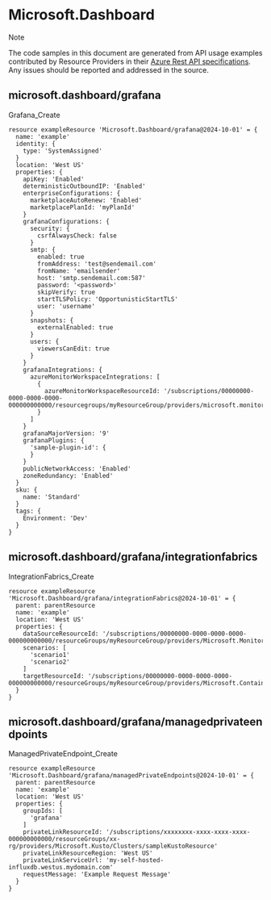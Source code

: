 # Microsoft.Dashboard
  
> [!NOTE]
> The code samples in this document are generated from API usage examples contributed by Resource Providers in their [Azure Rest API specifications](https://github.com/Azure/azure-rest-api-specs). Any issues should be reported and addressed in the source.


## microsoft.dashboard/grafana

Grafana_Create
```bicep
resource exampleResource 'Microsoft.Dashboard/grafana@2024-10-01' = {
  name: 'example'
  identity: {
    type: 'SystemAssigned'
  }
  location: 'West US'
  properties: {
    apiKey: 'Enabled'
    deterministicOutboundIP: 'Enabled'
    enterpriseConfigurations: {
      marketplaceAutoRenew: 'Enabled'
      marketplacePlanId: 'myPlanId'
    }
    grafanaConfigurations: {
      security: {
        csrfAlwaysCheck: false
      }
      smtp: {
        enabled: true
        fromAddress: 'test@sendemail.com'
        fromName: 'emailsender'
        host: 'smtp.sendemail.com:587'
        password: '<password>'
        skipVerify: true
        startTLSPolicy: 'OpportunisticStartTLS'
        user: 'username'
      }
      snapshots: {
        externalEnabled: true
      }
      users: {
        viewersCanEdit: true
      }
    }
    grafanaIntegrations: {
      azureMonitorWorkspaceIntegrations: [
        {
          azureMonitorWorkspaceResourceId: '/subscriptions/00000000-0000-0000-0000-000000000000/resourcegroups/myResourceGroup/providers/microsoft.monitor/accounts/myAzureMonitorWorkspace'
        }
      ]
    }
    grafanaMajorVersion: '9'
    grafanaPlugins: {
      'sample-plugin-id': {
      }
    }
    publicNetworkAccess: 'Enabled'
    zoneRedundancy: 'Enabled'
  }
  sku: {
    name: 'Standard'
  }
  tags: {
    Environment: 'Dev'
  }
}
```

## microsoft.dashboard/grafana/integrationfabrics

IntegrationFabrics_Create
```bicep
resource exampleResource 'Microsoft.Dashboard/grafana/integrationFabrics@2024-10-01' = {
  parent: parentResource 
  name: 'example'
  location: 'West US'
  properties: {
    dataSourceResourceId: '/subscriptions/00000000-0000-0000-0000-000000000000/resourceGroups/myResourceGroup/providers/Microsoft.Monitor/accounts/myAmw'
    scenarios: [
      'scenario1'
      'scenario2'
    ]
    targetResourceId: '/subscriptions/00000000-0000-0000-0000-000000000000/resourceGroups/myResourceGroup/providers/Microsoft.ContainerService/managedClusters/myAks'
  }
}
```

## microsoft.dashboard/grafana/managedprivateendpoints

ManagedPrivateEndpoint_Create
```bicep
resource exampleResource 'Microsoft.Dashboard/grafana/managedPrivateEndpoints@2024-10-01' = {
  parent: parentResource 
  name: 'example'
  location: 'West US'
  properties: {
    groupIds: [
      'grafana'
    ]
    privateLinkResourceId: '/subscriptions/xxxxxxxx-xxxx-xxxx-xxxx-000000000000/resourceGroups/xx-rg/providers/Microsoft.Kusto/Clusters/sampleKustoResource'
    privateLinkResourceRegion: 'West US'
    privateLinkServiceUrl: 'my-self-hosted-influxdb.westus.mydomain.com'
    requestMessage: 'Example Request Message'
  }
}
```
